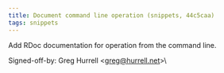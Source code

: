 ```yaml
---
title: Document command line operation (snippets, 44c5caa)
tags: snippets
---
```


Add RDoc documentation for operation from the command line.

Signed-off-by: Greg Hurrell &lt;greg@hurrell.net&gt;\
